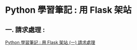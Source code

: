 # Python 學習筆記 : 用 Flask 架站
##  一. 請求處理 :
[Python 學習筆記 : 用 Flask 架站 (一) 請求處理](https://yhhuang1966.blogspot.com/2019/08/python-flask.html)

